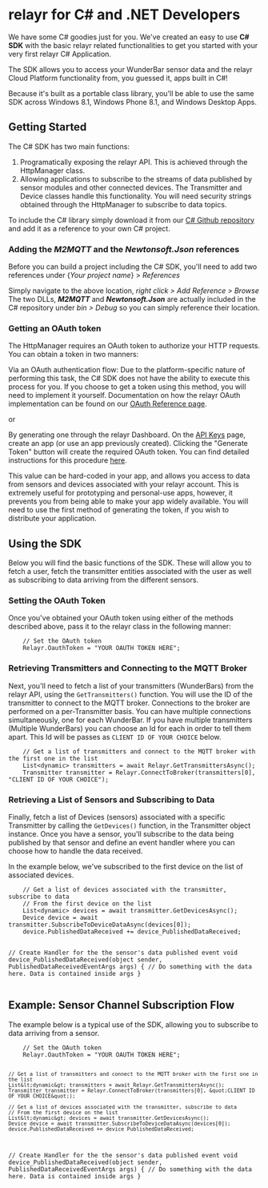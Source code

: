<h1>relayr for C# and .NET Developers</h1>
<p>We have some C# goodies just for you. We've created an easy to use <https://developer.relayr.io/documents/CSharp/Csharp" target="_self"><strong>C# SDK</strong></a> with the basic relayr related functionalities to get you started with your very first relayr C# Application. </p>
<p>The SDK allows you to access your WunderBar sensor data and the relayr Cloud Platform functionality from, you guessed it, apps built in C#!</p>
<p>Because it's built as a portable class library, you'll be able to use the same SDK across Windows 8.1, Windows Phone 8.1, and Windows Desktop Apps.</p>
<h2>Getting Started</h2>
<p>The C# SDK has two main functions: </p>
<ol>
<li>Programatically exposing the relayr API. This is achieved through the HttpManager class.</li>
<li>Allowing applications to subscribe to the streams of data published by sensor modules and other connected devices. The Transmitter and Device classes handle this functionality. You will need security strings obtained through the HttpManager to subscribe to data topics.</li>
</ol>
<p>To include the C# library simply download it from our <a href="https://github.com/relayr/csharp-sdk">C# Github repository </a> and add it as a reference to your own C# project.</p>
<h3>Adding the <em>M2MQTT</em> and the <em>Newtonsoft.Json</em> references</h3>
<p>Before you can build a project including the C# SDK, you'll need to add two references under {<em>Your project name</em>} &gt; <em>References</em></p>
<p>Simply navigate to the above location, <em>right click &gt; Add Reference &gt; Browse</em>
The two DLLs, <strong><em>M2MQTT</em></strong> and <strong><em>Newtonsoft.Json</em></strong> are actually included in the C# repository under <em>bin &gt; Debug</em> so you can simply reference their location.</p>
<h3>Getting an OAuth token</h3>
<p>The HttpManager requires an OAuth token to authorize your HTTP requests. You can obtain a token in two manners:</p>
<p>Via an OAuth authentication flow: Due to the platform-specific nature of performing this task, the C# SDK does not have the ability to execute this process for you. If you choose to get a token using this method, you will need to implement it yourself. Documentation on how the relayr OAuth implementation can be found on our <a href="https://developer.relayr.io/documents/relayrAPI/OAuthReference" target="_blank">OAuth Reference page</a>.</p>
<p>or</p>
<p>By generating one through the relayr Dashboard. On the <a href="https://developer.relayr.io/dashboard/apps/myApps" target="_blank">API Keys</a> page, create an app (or use an app previously created). 
Clicking the &quot;Generate Token&quot; button will create the required OAuth token. You can find detailed instructions for this procedure <a href="https://developer.relayr.io/documents/Browser/OAuthToken" target="_blank">here</a>. </p>
<p>This value can be hard-coded in your app, and allows you access to data from sensors and devices associated with your relayr account. This is extremely useful for prototyping and personal-use apps, however, it prevents you from being able to make your app widely available. You will need to use the first method of generating the token, if you wish to distribute your application.</p>
<h2>Using the SDK</h2>
<p>Below you will find the basic functions of the SDK. These will allow you to fetch a user, fetch the transmitter entities associated with the user as well as subscribing to data arriving from the different sensors.</p>
<h3>Setting the OAuth Token</h3>
<p>Once you've obtained your OAuth token using either of the methods described above, pass it to the relayr class in the following manner:</p>
<pre><code>    // Set the OAuth token
    Relayr.OauthToken = &quot;YOUR OAUTH TOKEN HERE&quot;;
</code></pre>

<h3>Retrieving Transmitters and Connecting to the MQTT Broker</h3>
<p>Next, you'll need to fetch a list of your transmitters (WunderBars) from the relayr API, using the <code>GetTransmitters()</code> function. 
You will use the ID of the transmitter to connect to the MQTT broker. Connections to the broker are performed on a per-Transmitter basis. You can have multiple connections simultaneously, one for each WunderBar. If you have multiple transmitters (Multiple WunderBars) you can choose an Id for each in order to tell them apart. This Id will be passes as <code>CLIENT ID OF YOUR CHOICE</code> below.</p>
<pre><code>    // Get a list of transmitters and connect to the MQTT broker with the first one in the list
    List&lt;dynamic&gt; transmitters = await Relayr.GetTransmittersAsync();
    Transmitter transmitter = Relayr.ConnectToBroker(transmitters[0], &quot;CLIENT ID OF YOUR CHOICE&quot;);
</code></pre>

<h3>Retrieving a List of Sensors and Subscribing to Data</h3>
<p>Finally, fetch a list of Devices (sensors) associated with a specific Transmitter by calling the <code>GetDevices()</code> function, in the Transmitter object instance. 
Once you have a sensor, you'll subscribe to the data being published by that sensor and define an event handler where you can choose how to handle the data received.</p>
<p>In the example below, we've subscribed to the first device on the list of associated devices.</p>
<pre><code>    // Get a list of devices associated with the transmitter, subscribe to data
    // From the first device on the list
    List&lt;dynamic&gt; devices = await transmitter.GetDevicesAsync();
    Device device = await transmitter.SubscribeToDeviceDataAsync(devices[0]);
    device.PublishedDataReceived += device_PublishedDataReceived;

// Create Handler for the the sensor's data published event
void device_PublishedDataReceived(object sender, PublishedDataReceivedEventArgs args)
{
      // Do something with the data here. Data is contained inside args
}
</code></pre>

<h2>Example: Sensor Channel Subscription Flow</h2>
<p>The example below is a typical use of the SDK, allowing you to subscribe to data arriving from a sensor.</p>
<pre><code>    // Set the OAuth token
    Relayr.OauthToken = &quot;YOUR OAUTH TOKEN HERE&quot;;

    // Get a list of transmitters and connect to the MQTT broker with the first one in the list
    List&lt;dynamic&gt; transmitters = await Relayr.GetTransmittersAsync();
    Transmitter transmitter = Relayr.ConnectToBroker(transmitters[0], &quot;CLIENT ID OF YOUR CHOICE&quot;);

    // Get a list of devices associated with the transmitter, subscribe to data
    // From the first device on the list
    List&lt;dynamic&gt; devices = await transmitter.GetDevicesAsync();
    Device device = await transmitter.SubscribeToDeviceDataAsync(devices[0]);
    device.PublishedDataReceived += device_PublishedDataReceived;

// Create Handler for the the sensor's data published event
void device_PublishedDataReceived(object sender, PublishedDataReceivedEventArgs args)
{
      // Do something with the data here. Data is contained inside args
}
</code></pre>